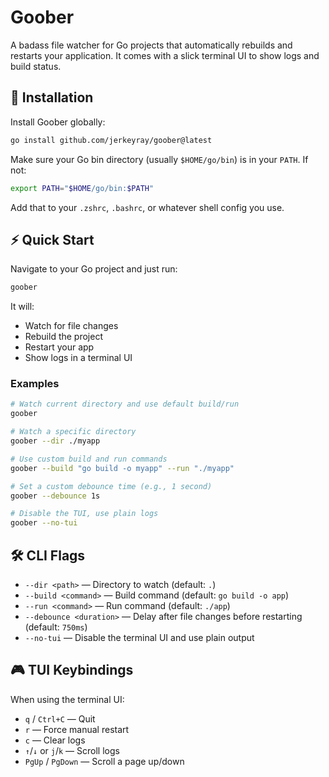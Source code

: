 # Goober

A badass file watcher for Go projects that automatically rebuilds and restarts your application. It comes with a slick terminal UI to show logs and build status.

## 🚀 Installation

Install Goober globally:

```bash
go install github.com/jerkeyray/goober@latest
```

Make sure your Go bin directory (usually `$HOME/go/bin`) is in your `PATH`. If not:

```bash
export PATH="$HOME/go/bin:$PATH"
```

Add that to your `.zshrc`, `.bashrc`, or whatever shell config you use.

## ⚡ Quick Start

Navigate to your Go project and just run:

```bash
goober
```

It will:

- Watch for file changes
- Rebuild the project
- Restart your app
- Show logs in a terminal UI

### Examples

```bash
# Watch current directory and use default build/run
goober

# Watch a specific directory
goober --dir ./myapp

# Use custom build and run commands
goober --build "go build -o myapp" --run "./myapp"

# Set a custom debounce time (e.g., 1 second)
goober --debounce 1s

# Disable the TUI, use plain logs
goober --no-tui
```

## 🛠️ CLI Flags

- `--dir <path>` — Directory to watch (default: `.`)
- `--build <command>` — Build command (default: `go build -o app`)
- `--run <command>` — Run command (default: `./app`)
- `--debounce <duration>` — Delay after file changes before restarting (default: `750ms`)
- `--no-tui` — Disable the terminal UI and use plain output

## 🎮 TUI Keybindings

When using the terminal UI:

- `q` / `Ctrl+C` — Quit
- `r` — Force manual restart
- `c` — Clear logs
- `↑`/`↓` or `j`/`k` — Scroll logs
- `PgUp` / `PgDown` — Scroll a page up/down

